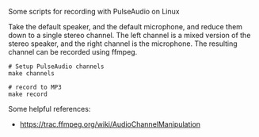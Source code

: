Some scripts for recording with PulseAudio on Linux

Take the default speaker, and the default microphone, and reduce them down to a single stereo channel.  The left channel is a mixed version of the stereo speaker, and the right channel is the microphone.  The resulting channel can be recorded using ffmpeg.

```
# Setup PulseAudio channels
make channels

# record to MP3
make record
```

Some helpful references:
- https://trac.ffmpeg.org/wiki/AudioChannelManipulation


